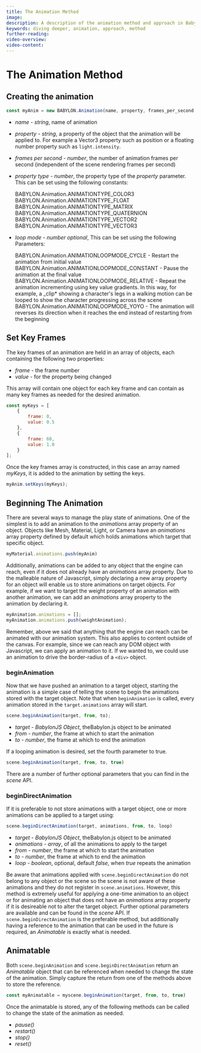```yaml
---
title: The Animation Method
image: 
description: A description of the animation method and approach in Babylon.js.
keywords: diving deeper, animation, approach, method
further-reading:
video-overview:
video-content:
---
```


# The Animation Method

## Creating the animation
```javascript
const myAnim = new BABYLON.Animation(name, property, frames_per_second, property_type, loop_mode)
```
-   _name_ - _string_, name of animation

-   _property_ - _string_, a property of the object that the animation will be applied to. For example a Vector3 property such as position or a floating number property such as `light.intensity`.

-   _frames per second_ - _number_, the number of animation frames per second (independent of the scene rendering frames per second)

-   _property type_ - _number_, the property type of the _property_ parameter. This can be set using the following constants:

    BABYLON.Animation.ANIMATIONTYPE_COLOR3  
    BABYLON.Animation.ANIMATIONTYPE_FLOAT  
    BABYLON.Animation.ANIMATIONTYPE_MATRIX  
    BABYLON.Animation.ANIMATIONTYPE_QUATERNION  
    BABYLON.Animation.ANIMATIONTYPE_VECTOR2  
    BABYLON.Animation.ANIMATIONTYPE_VECTOR3

-   _loop mode_ - _number optional_, This can be set using the following Parameters:

    BABYLON.Animation.ANIMATIONLOOPMODE_CYCLE - Restart the animation from initial value  
    BABYLON.Animation.ANIMATIONLOOPMODE_CONSTANT - Pause the animation at the final value  
    BABYLON.Animation.ANIMATIONLOOPMODE_RELATIVE - Repeat the animation incrementing using key value gradients. In this way, for example, a \_clip* showing a character's legs in a walking motion can be looped to show the character progressing across the scene
    BABYLON.Animation.ANIMATIONLOOPMODE_YOYO - The animation will reverses its direction when it reaches the end instead of restarting from the beginning

## Set Key Frames
The key frames of an animation are held in an array of objects, each containing the following two properties:

- _frame_ - the frame number
- _value_ - for the property being changed

This array will contain one object for each key frame and can contain as many key frames as needed for the desired animation.

```javascript
const myKeys = [
    {
        frame: 0,
        value: 0.5
    },
    {
        frame: 60,
        value: 1.0
    }
];
```

Once the key frames array is constructed, in this case an array named *myKeys*, it is added to the animation by setting the keys.

```javascript
myAnim.setKeys(myKeys);
```

## Beginning The Animation

There are several ways to manage the play state of animations. One of the simplest is to add an animation to the *animations* array property of an object. Objects like Mesh, Material, Light, or Camera have an *animations* array property defined by default which holds animations which target that specific object.  

```javascript
myMaterial.animations.push(myAnim)
```

Additionally, animations can be added to any object that the engine can reach, even if it does not already have an *animations* array property. Due to the malleable nature of Javascript, simply declaring a new array property for an object will enable us to store animations on target objects. For example, if we want to target the weight property of an animation with another animation, we can add an *animations* array property to the animation by declaring it.

```javascript
myAnimation.animations = [];
myAnimation.animations.push(weightAnimation);

```

Remember, above we said that anything that the engine can reach can be animated with our animation system. This also applies to content outside of the canvas. For example, since we can reach any DOM object with Javascript, we can apply an animation to it. If we wanted to, we could use an animation to drive the border-radius of a `<div>` object.

### beginAnimation

Now that we have pushed an animation to a target object, starting the animation is a simple case of telling the scene to begin the animations stored with the target object. Note that when `beginAnimation` is called, every animation stored in the `target.animations` array will start.

```javascript
scene.beginAnimation(target, from, to);
```

-   _target_ - _BabylonJS Object_, theBabylon.js object to be animated
-   _from_ - _number_, the frame at which to start the animation
-   _to_ - _number_, the frame at which to end the animation


If a looping animation is desired, set the fourth parameter to true.
```javascript
scene.beginAnimation(target, from, to, true)
```

<Playground id="#7V0Y1I" title="Basic Sliding Box Animation" description="An example of basic animation by sliding a box." image="/img/playgroundsAndNMEs/divingDeeperAnimationDesign1.jpg"/>

There are a number of further optional parameters that you can find in the *scene* API.

### beginDirectAnimation

If it is preferable to not store animations with a target object, one or more animations can be applied to a target using:
```javascript
scene.beginDirectAnimation(target, animations, from, to, loop)
```

-   _target_ - _BabylonJS Object_, theBabylon.js object to be animated
-   _animations_ - _array_, of all the animations to apply to the target
-   _from_ - _number_, the frame at which to start the animation
-   _to_ - _number_, the frame at which to end the animation
-   _loop_ - _boolean_, optional, default *false*, when *true* repeats the animation

Be aware that animations applied with `scene.beginDirectAnimation` do not belong to any object or the scene so the scene is not aware of these animations and they do not register in `scene.animations`. However, this method is extremely useful for applying a one-time animation to an object or for animating an object that does not have an *animations* array property if it is desireable not to alter the target object. Further optional parameters are available and can be found in the *scene* API. If `scene.beginDirectAnimation` is the preferable method, but additionally having a reference to the animation that can be used in the future is required, an *Animatable* is exactly what is needed.

<Playground id="#7V0Y1I#1" title="Sliding Box Direct Animation" description="An example of sliding a box with direct animation." image="/img/playgroundsAndNMEs/divingDeeperAnimationDesign1.jpg" isMain={true} category="Animation"/> 

## Animatable

Both `scene.beginAnimation` and `scene.beginDirectAnimation` return an *Animatable* object that can be referenced when needed to change the state of the animation. Simply capture the return from one of the methods above to store the reference.

```javascript
const myAnimatable = myscene.beginAnimation(target, from, to, true)
```

Once the animatable is stored, any of the following methods can be called to change the state of the animation as needed.

- _pause()_
- _restart()_
- _stop()_
- _reset()_

<Playground id="#7V0Y1I#2" title="Box animation stop after 5 secs" description="An example of stopping an animation after specific amount of time." image="/img/playgroundsAndNMEs/divingDeeperAnimationDesign1.jpg" isMain={true} category="Animation"/>  
